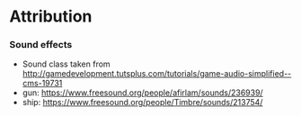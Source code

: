 


# Attribution

### Sound effects

* Sound class taken from http://gamedevelopment.tutsplus.com/tutorials/game-audio-simplified--cms-19731
* gun: https://www.freesound.org/people/afirlam/sounds/236939/
* ship: https://www.freesound.org/people/Timbre/sounds/213754/